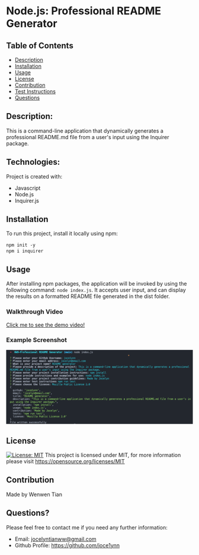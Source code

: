 # Node.js: Professional README Generator

## Table of Contents
- [Description](#description)
- [Installation](#installation)
- [Usage](#usage)
- [License](#license)
- [Contribution](#contribution)
- [Test Instructions](#test-instructions)
- [Questions](#questions)

## Description:
This is a command-line application that dynamically generates a professional README.md file from a user's input using the Inquirer package.

## Technologies:
Project is created with:
- Javascript
- Node.js
- Inquirer.js

## Installation
To run this project, install it locally using npm:
```
npm init -y
npm i inquirer
```

## Usage
After installing npm packages, the application will be invoked by using the following command: ```node index.js```.
It accepts user input, and can display the results on a formatted README file generated in the dist folder.

### Walkthrough Video
[Click me to see the demo video!](https://www.awesomescreenshot.com/video/7563793?key=7e4b1ca18097f8e750152047a023d920)

### Example Screenshot
![Screenshot](/dist/RG.png)

## License
[![License: MIT](https://img.shields.io/badge/License-MIT-yellow.svg)](https://opensource.org/licenses/MIT)
This project is licensed under MIT, for more information please visit https://opensource.org/licenses/MIT

## Contribution
Made by Wenwen Tian

## Questions?
Please feel free to contact me if you need any further information:
- Email: jocelyntianww@gmail.com
- Github Profile: https://github.com/joce1ynn
